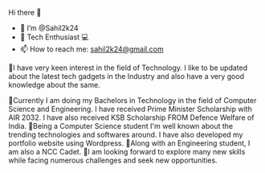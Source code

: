 Hi there 👋
- 👋 I’m @Sahil2k24
- 📱 Tech Enthusiast 💻
- 📫 How to reach me: sahil2k24@gmail.com

🔘I have very keen interest in the field of Technology. I like to be updated about the latest tech gadgets in the Industry and also have a very good knowledge about the same.

🔘Currently I am doing my Bachelors in Technology in the field of Computer Science and Engineering. I have received Prime Minister Scholarship with AIR 2032. I have also received KSB Scholarship FROM Defence Welfare of India. 
🔘Being a Computer Science student I'm well known about the trending  technologies and softwares around. I have also developed my portfolio website using Wordpress. 
🔘Along with an Engineering student, I am also a NCC Cadet.
🔘I am looking forward to explore many new skills while facing numerous challenges and seek new opportunities. 

